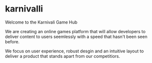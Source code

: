 # karnivalli

Welcome to the Karnivali Game Hub

We are creating an online games platform that will allow developers to deliver content to users seemlessly with a speed that hasn't been seen before. 

We focus on user experience, robust desgin and an intuitive layout to deliver a product that stands apart from our competitiors. 
